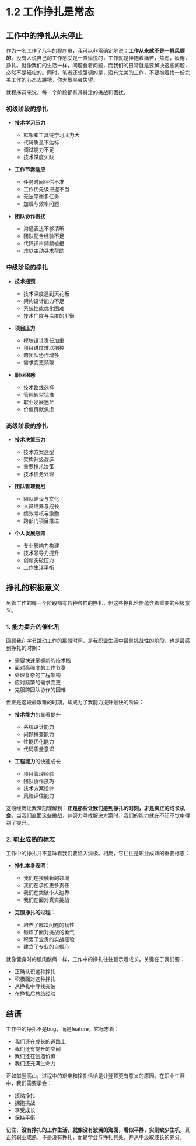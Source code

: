 # 1.2 工作挣扎是常态

## 工作中的挣扎从未停止

作为一名工作了八年的程序员，我可以非常确定地说：**工作从来就不是一帆风顺的**。没有人说自己的工作感受是一直愉悦的，工作就是伴随着痛苦，焦虑，疲倦，挣扎。就像我们的生活一样，问题叠着问题，而我们的日常就是要解决这些问题，必然不是轻松的。同时，笔者还想强调的是，没有完美的工作，不要抱着找一份完美工作的心态去跳槽，你大概率会失望。

就程序员来说，每一个阶段都有其特定的挑战和困扰。

### 初级阶段的挣扎
- **技术学习压力**
  - 框架和工具链学习压力大
  - 代码质量不达标
  - 调试能力不足
  - 技术深度欠缺

- **工作节奏适应**
  - 任务时间评估不准
  - 工作优先级把握不当
  - 无法平衡多任务
  - 加班与效率问题

- **团队协作困扰**
  - 沟通表达不够清晰
  - 团队配合经验不足
  - 代码评审频频被拒
  - 难以主动寻求帮助

### 中级阶段的挣扎
- **技术瓶颈**
  - 技术深度遇到天花板
  - 架构设计能力不足
  - 系统性能优化困难
  - 技术广度与深度的平衡

- **项目压力**
  - 模块设计责任加重
  - 项目进度难以把控
  - 跨团队协作增多
  - 需求变更频繁

- **职业困惑**
  - 技术路线选择
  - 管理转型犹豫
  - 职业发展迷茫
  - 价值贡献焦虑

### 高级阶段的挣扎
- **技术决策压力**
  - 技术方案选型
  - 架构升级改造
  - 重要技术决策
  - 技术债务处理

- **团队管理挑战**
  - 团队建设与文化
  - 人员培养与成长
  - 绩效考核与激励
  - 跨部门项目推进

- **个人发展瓶颈**
  - 专业影响力构建
  - 技术领导力提升
  - 创新突破压力
  - 工作生活平衡

## 挣扎的积极意义

尽管工作的每一个阶段都有各种各样的挣扎，但这些挣扎恰恰蕴含着重要的积极意义。

### 1. 能力提升的催化剂

回顾我在字节跳动工作的那段时间，是我职业生涯中最具挑战性的阶段，也是最感到挣扎的时期：
- 需要快速掌握新的技术栈
- 面对高强度的工作节奏
- 处理复杂的工程架构
- 应对频繁的需求变更
- 克服跨团队协作的困难

但正是这段最艰难的时期，却成为了我能力提升最快的阶段：
- **技术能力**的显著提升
  - 系统设计能力
  - 问题排查能力
  - 性能优化能力
  - 代码质量意识

- **工程能力**的快速成长
  - 项目管理经验
  - 团队协作技巧
  - 技术方案设计
  - 风险评估能力

这段经历让我深刻理解到：**正是那些让我们感到挣扎的时刻，才是真正的成长机会**。当我们直面这些挑战，并努力寻找解决方案时，我们的能力就在不知不觉中得到了提升。

### 2. 职业成熟的标志

工作中的挣扎并不意味着我们要陷入消极。相反，它往往是职业成熟的重要标志：

- **挣扎本身表明**：
  - 我们在接触新的领域
  - 我们在承担更多责任
  - 我们在突破个人边界
  - 我们在面对真实挑战

- **克服挣扎的过程**：
  - 培养了解决问题的韧性
  - 锻炼了面对挑战的勇气
  - 积累了宝贵的实战经验
  - 建立了专业的自信心

就像健身时的肌肉酸痛一样，工作中的挣扎往往预示着成长。关键在于我们要：
- 正确认识这种挣扎
- 积极面对这种挣扎
- 从挣扎中寻找突破
- 在挣扎后总结经验

## 结语

工作中的挣扎不是bug，而是feature。它标志着：
- 我们还在成长的道路上
- 我们还有提升的空间
- 我们还在创造价值
- 我们还充满生命力

正如攀登高山，过程中的艰辛和挣扎恰恰是让登顶更有意义的原因。在职业生涯中，我们需要学会：
- 接纳挣扎
- 拥抱挑战
- 享受成长
- 保持平衡

记住，**没有挣扎的工作生活，就像没有波澜的海面，看似平静，实则缺少生机**。真正的职业成熟，不是没有挣扎，而是学会与挣扎共处，并从中汲取成长的养分。
